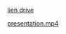 [lien drive](https://drive.google.com/drive/folders/1j7NPhhCRSqWz3P9YhqU3DM2q1kBVwM1w?usp=drive_link)

[presentation.mp4](https://drive.google.com/file/d/1xIwsqqqgDkL-SXLJwlK4PLy2jZiOmPif/view?usp=drive_link)